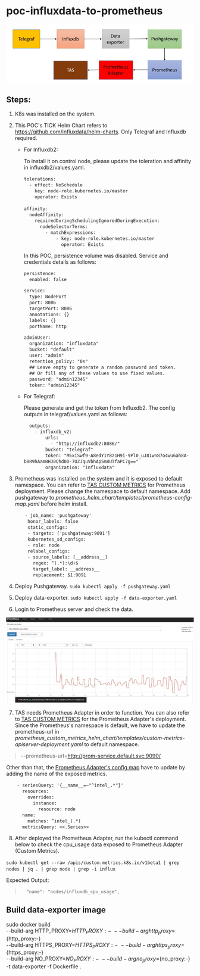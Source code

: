 # poc-influxdata-to-prometheus
<img src="images/simple-block-diagram.JPG"/>


## Steps:
1. K8s was installed on the system.
2. This POC's TICK Helm Chart refers to https://github.com/influxdata/helm-charts. Only Telegraf and Influxdb required.

   - For Influxdb2: 
     
     To install it on control node, please update the toleration and affinity in influxdb2/values.yaml.
     ```commandline
     tolerations:
       - effect: NoSchedule
         key: node-role.kubernetes.io/master
         operator: Exists
   
     affinity:
       nodeAffinity:
         requiredDuringSchedulingIgnoredDuringExecution:
           nodeSelectorTerms:
             - matchExpressions:
                 - key: node-role.kubernetes.io/master
                   operator: Exists
     ```
     In this POC, persistence volume was disabled. Service and credentials details as follows:
     ```
     persistence:
       enabled: false
     ```
     ```
     service:
       type: NodePort
       port: 8086
       targetPort: 8086
       annotations: {}
       labels: {}
       portName: http
     ```
     ```
     adminUser:
       organization: "influxdata"
       bucket: "default"
       user: "admin"
       retention_policy: "0s"
       ## Leave empty to generate a random password and token.
       ## Or fill any of these values to use fixed values.
       password: "admin12345"
       token: "admin12345"

     ```
   - For Telegraf: 
     
     Please generate and get the token from Influxdb2. The config outputs in telegraf/values.yaml as follows:
     ```
       outputs:
         - influxdb_v2:
             urls:
               - "http://influxdb2:8086/"
             bucket: "telegraf"
             token: "M5xiSwf9-A8edY1Y8z1H9i-9Pl0_uJ81wn87o4wu6ah8A-b8R9hAamBHJ0Qhd0D-7UZJquVbhAp5m8UTfaPC7g=="
             organization: "influxdata"
     ``` 

3. Prometheus was installed on the system and it is exposed to default namespace. You can refer to [TAS CUSTOM METRICS](https://github.com/intel/platform-aware-scheduling/blob/master/telemetry-aware-scheduling/docs/custom-metrics.md) for Prometheus deployment. Please change the namespace to default namespace.
Add pushgateway to _prometheus_helm_chart/templates/prometheus-config-map.yaml_ before helm install. 
```
       - job_name: 'pushgateway'
        honor_labels: false
        static_configs:
        - targets: ['pushgateway:9091']
        kubernetes_sd_configs:
        - role: node
        relabel_configs:
        - source_labels: [__address__]
          regex: ^(.*):\d+$
          target_label: __address__
          replacement: $1:9091
```


4. Deploy Pushgateway. 
`sudo kubectl apply -f pushgateway.yaml`
5. Deploy data-exporter.
`sudo kubectl apply -f data-exporter.yaml`

6. Login to Prometheus server and check the data.
<img src="images/cpu_usage_on_prometheus.JPG"/>

7. TAS needs Prometheus Adapter in order to function. You can also refer to [TAS CUSTOM METRICS](https://github.com/intel/platform-aware-scheduling/blob/master/telemetry-aware-scheduling/docs/custom-metrics.md) for the Prometheus Adapter's deployment. Since the Prometheus's namespace is default, we have to update the prometheus-url in _prometheus_custom_metrics_helm_chart/templates/custom-metrics-apiserver-deployment.yaml_ to default namespace.

> --prometheus-url=http://prom-service.default.svc:9090/


Other than that, the [Prometheus Adapter's config map](https://github.com/intel/platform-aware-scheduling/blob/master/telemetry-aware-scheduling/deploy/charts/prometheus_custom_metrics_helm_chart/templates/custom-metrics-config-map.yaml) have to update by adding the name of the exposed metrics.

```
    - seriesQuery: '{__name__=~"^intel_.*"}'
      resources:
        overrides:
          instance:
            resource: node
      name:
        matches: ^intel_(.*)
      metricsQuery: <<.Series>>

```


8. After deployed the Prometheus Adapter, run the kubectl command below to check the cpu_usage data exposed to Prometheus Adapter (Custom Metrics). 

`sudo kubectl get --raw /apis/custom.metrics.k8s.io/v1beta1 | grep nodes | jq . | grep node | grep -i influx`

Expected Output:
>       "name": "nodes/influxdb_cpu_usage",

## Build data-exporter image
sudo docker build \
     --build-arg HTTP_PROXY=${HTTP_PROXY:-} \
     --build-arg http_proxy=${http_proxy:-} \
     --build-arg HTTPS_PROXY=${HTTPS_PROXY:-} \
     --build-arg https_proxy=${https_proxy:-} \
     --build-arg NO_PROXY=${NO_PROXY:-} \
     --build-arg no_proxy=${no_proxy:-} \
     -t data-exporter -f Dockerfile .
